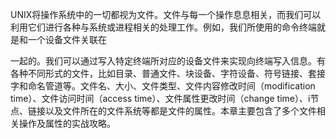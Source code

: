 UNIX将操作系统中的一切都视为文件。文件与每一个操作息息相关，而我们可以利用它们进行各种与系统或进程相关的处理工作。例如，我们所使用的命令终端就是和一个设备文件关联在

一起的。我们可以通过写入特定终端所对应的设备文件来实现向终端写入信息。有各种不同形式的文件，比如目录、普通文件、块设备、字符设备、符号链接、套接字和命名管道等。文件名、大小、文件类型、文件内容修改时间（modification time）、文件访问时间（access time）、文件属性更改时间（change time）、i节点、链接以及文件所在的文件系统等都是文件的属性。本章主要包含了多个文件相关操作及属性的实战攻略。
